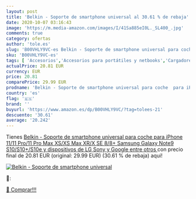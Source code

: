 ```yaml
---
layout: post
title: 'Belkin - Soporte de smartphone universal al 30.61 % de rebaja'
date: 2020-10-07 03:16:43
image: 'https://m.media-amazon.com/images/I/41Sa885eI0L._SL400_.jpg'
comments: true
category: ofertas
author: 'tole.es'
slug: 'B00VHLY9VC-es Belkin - Soporte de smartphone universal para coche para...'
sku: 'B00VHLY9VC-es'
tags: [ 'Accesorios','Accesorios para portátiles y netbooks','Cargadores y adaptadores para portátiles y netbooks','Cargadores y bases de carga para portátiles y netbooks','Informática','iphone', ]
actualPrice: 20.81 EUR
currency: EUR
price: 20.81
comparePrice: 29.99 EUR
prodname: 'Belkin - Soporte de smartphone universal para coche  para iPhone 11/11 Pro/11 Pro Max  XS/XS Max  XR/X  SE  8/8+  Samsung Galaxy Note9  S10/S10+/S10e y dispositivos de LG Sony y Google entre otros '
country: 'es'
flag: '🇪🇸'
brand: ''
buyurl: 'https://www.amazon.es/dp/B00VHLY9VC/?tag=tolees-21'
descuento: '30.61'
average: '20.242'
---
```


Tienes [Belkin - Soporte de smartphone universal para coche  para iPhone 11/11 Pro/11 Pro Max  XS/XS Max  XR/X  SE  8/8+  Samsung Galaxy Note9  S10/S10+/S10e y dispositivos de LG Sony y Google entre otros ](https://www.amazon.es/dp/B00VHLY9VC/?tag=tolees-21) con precio final de  20.81 EUR (original: 29.99 EUR) (30.61 %  de rebaja) aqui!

[![Belkin - Soporte de smartphone universal](https://m.media-amazon.com/images/I/41Sa885eI0L._SL400_.jpg)](https://www.amazon.es/dp/B00VHLY9VC/?tag=tolees-21)

🔎:


[🛒 Comprar!!!](https://www.amazon.es/dp/B00VHLY9VC/?tag=tolees-21)
